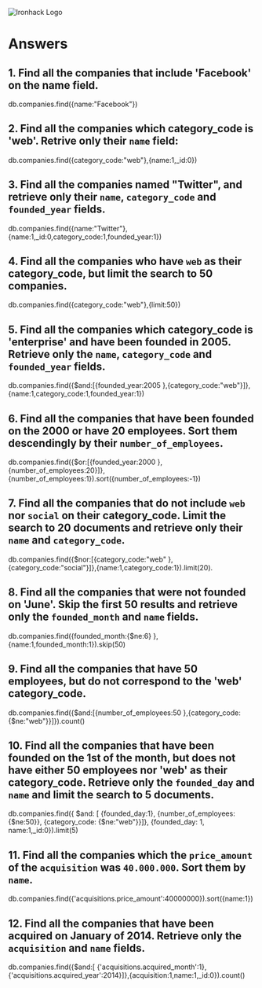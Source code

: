 ![Ironhack Logo](https://i.imgur.com/1QgrNNw.png)

# Answers

## 1. Find all the companies that include 'Facebook' on the **name** field.
  db.companies.find({name:"Facebook"}) 
## 2. Find all the companies which **category_code** is 'web'. Retrive only their `name` field:
db.companies.find({category_code:"web"},{name:1,_id:0})


## 3. Find all the companies named "Twitter", and retrieve only their `name`, `category_code` and `founded_year` fields.
db.companies.find({name:"Twitter"},{name:1,_id:0,category_code:1,founded_year:1})

## 4. Find all the companies who have `web` as their **category_code**, but limit the search to 50 companies.
db.companies.find({category_code:"web"},{limit:50})

## 5. Find all the companies which **category_code** is 'enterprise' and have been founded in 2005. Retrieve only the `name`, `category_code` and `founded_year` fields.
db.companies.find({$and:[{founded_year:2005 },{category_code:"web"}]},{name:1,category_code:1,founded_year:1})

## 6. Find all the companies that have been **founded** on the 2000 or have 20 **employees**. Sort them descendingly by their `number_of_employees`.
db.companies.find({$or:[{founded_year:2000 },{number_of_employees:20}]},{number_of_employees:1}).sort({number_of_employees:-1})

## 7. Find all the companies that do not include `web` nor `social` on their **category_code**. Limit the search to 20 documents and retrieve only their `name` and `category_code`.
db.companies.find({$nor:[{category_code:"web" },{category_code:"social"}]},{name:1,category_code:1}).limit(20).
## 8. Find all the companies that were not **founded** on 'June'. Skip the first 50 results and retrieve only the `founded_month` and `name` fields.
 db.companies.find({founded_month:{$ne:6} },{name:1,founded_month:1}).skip(50)
## 9. Find all the companies that have 50 employees, but do not correspond to the 'web' **category_code**. 
db.companies.find({$and:[{number_of_employees:50 },{category_code:{$ne:"web"}}]}).count()

## 10. Find all the companies that have been founded on the 1st of the month, but does not have either 50 employees nor 'web' as their **category_code**. Retrieve only the `founded_day` and `name` and limit the search to 5 documents.
db.companies.find({ $and: [ {founded_day:1}, {number_of_employees: {$ne:50}}, {category_code: {$ne:"web"}}]}, {founded_day: 1, name:1,_id:0}).limit(5)

## 11. Find all the companies which the `price_amount` of the `acquisition` was **`40.000.000`**. Sort them by `name`.
db.companies.find({'acquisitions.price_amount':40000000}).sort({name:1})
## 12. Find all the companies that have been acquired on January of 2014. Retrieve only the `acquisition` and `name` fields.
db.companies.find({$and:[ {'acquisitions.acquired_month':1},{'acquisitions.acquired_year':2014}]},{acquisition:1,name:1,_id:0}).count()
